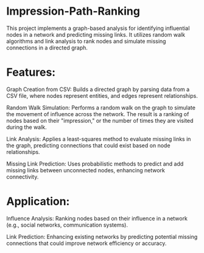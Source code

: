 # Impression-Path-Ranking
This project implements a graph-based analysis for identifying influential nodes in a network and predicting missing links. It utilizes random walk algorithms and link analysis to rank nodes and simulate missing connections in a directed graph.

# Features:
Graph Creation from CSV: Builds a directed graph by parsing data from a CSV file, where nodes represent entities, and edges represent relationships.

Random Walk Simulation: Performs a random walk on the graph to simulate the movement of influence across the network. The result is a ranking of nodes based on their "impression," or the number of times they are visited during the walk.

Link Analysis: Applies a least-squares method to evaluate missing links in the graph, predicting connections that could exist based on node relationships.

Missing Link Prediction: Uses probabilistic methods to predict and add missing links between unconnected nodes, enhancing network connectivity.

# Application:
Influence Analysis: Ranking nodes based on their influence in a network (e.g., social networks, communication systems).

Link Prediction: Enhancing existing networks by predicting potential missing connections that could improve network efficiency or accuracy.
